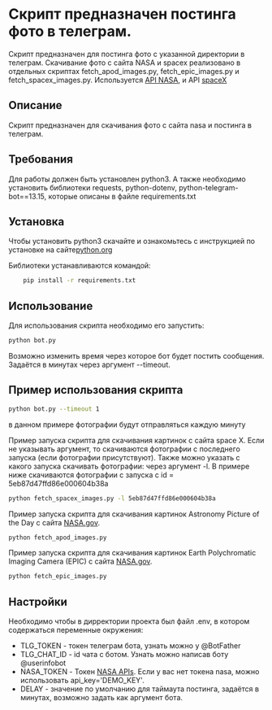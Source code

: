 # Скрипт предназначен постинга фото в телеграм. 

 Скрипт предназначен для постинга фото с указанной директории в телеграм.
Скачивание фото с сайта NASA и spacex реализовано в отдельных скриптах fetch_apod_images.py, 
fetch_epic_images.py и fetch_spacex_images.py.
Используется [API NASA](https://api.nasa.gov/), и API [spaceX](https://github.com/r-spacex/SpaceX-API)

## Описание
 Скрипт предназначен для скачивания фото с сайта nasa и постинга в телеграм. 


## Требования
Для работы должен быть установлен python3. А также необходимо установить библиотеки requests, python-dotenv,
python-telegram-bot==13.15, которые описаны в файле requirements.txt

## Установка
Чтобы установить python3 скачайте и ознакомьтесь с инструкцией по установке на сайте[python.org](https://www.python.org/downoloads)

Библиотеки устанавливаются командой:
```bash
    pip install -r requirements.txt
```

## Использование
Для использования скрипта необходимо его запустить:
```bash
python bot.py
```
Возможно изменить время через которое бот будет постить сообщения.
Задаётся в минутах через аргумент --timeout.

## Пример использования скрипта

``` bash
python bot.py --timeout 1
```
в данном примере фотографии будут отправляться каждую минуту

Пример запуска скрипта для скачивания картинок с сайта space X. Если не указывать аргумент,
то скачиваются фотографии с последнего запуска (если фотографии присутствуют). 
Также можно указать с какого запуска скачивать фотографии:
через аргумент -l. В примере ниже скачиваются фотографии с запуска с id = 5eb87d47ffd86e000604b38a
``` bash
python fetch_spacex_images.py -l 5eb87d47ffd86e000604b38a
```

Пример запуска скрипта для скачивания картинок Astronomy Picture of the Day с сайта [NASA.gov](https://api.nasa.gov/).
``` bash
python fetch_apod_images.py
```

Пример запуска скрипта для скачивания картинок Earth Polychromatic Imaging Camera (EPIC) с сайта [NASA.gov](https://api.nasa.gov/).
``` bash
python fetch_epic_images.py
```

## Настройки
Необходимо чтобы в дирректории проекта был файл .env, в котором содержаться переменные окружения:
* TLG_TOKEN - токен телеграм бота, узнать можно у @BotFather
* TLG_CHAT_ID - id чата с ботом. Узнать можно написав боту @userinfobot
* NASA_TOKEN - Токен [NASA APIs](https://api.nasa.gov/). Если у вас нет токена nasa, можно использовать api_key='DEMO_KEY'.
* DELAY - значение по умолчанию для таймаута постинга, задаётся в минутах, возможно задать как аргумент бота.



